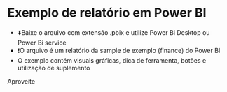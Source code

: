 # Exemplo de relatório em Power BI

- ⬇️Baixe o arquivo com extensão .pbix e utilize Power Bi Desktop ou Power Bi service
- ❗O arquivo é um relatório da sample de exemplo (finance) do Power BI
- O exemplo contém visuais gráficas, dica de ferramenta, botões e utilização de suplemento

Aproveite

